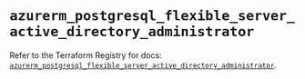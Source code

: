# `azurerm_postgresql_flexible_server_active_directory_administrator`

Refer to the Terraform Registry for docs: [`azurerm_postgresql_flexible_server_active_directory_administrator`](https://registry.terraform.io/providers/hashicorp/azurerm/3.98.0/docs/resources/postgresql_flexible_server_active_directory_administrator).

